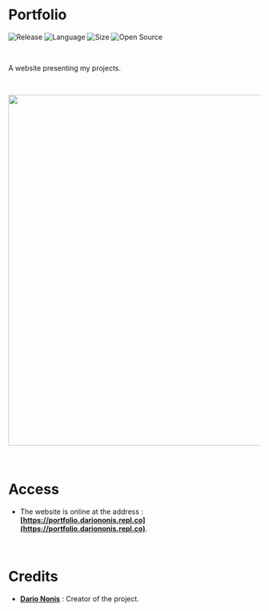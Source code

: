 # Portfolio

![Release](https://img.shields.io/badge/Release-1.0-blueviolet)
![Language](https://img.shields.io/badge/Language-JavaScript-ffcc14)
![Size](https://img.shields.io/badge/Size-135Mo-f12222)
![Open Source](https://badges.frapsoft.com/os/v2/open-source.svg?v=103)

<br/>

A website presenting my projects.

<br/>

<p align="center">
	<img src="https://cdn.discordapp.com/attachments/923160844664188939/1020421323677249618/Portfolio.png?width=1202&height=676" width="700">
</p>

<br/>

# Access

* The website is online at the address : **[https://portfolio.dariononis.repl.co](https://portfolio.dariononis.repl.co)**.

<br/>

# Credits

* [**Dario Nonis**](https://github.com/DarioNonis) : Creator of the project.
